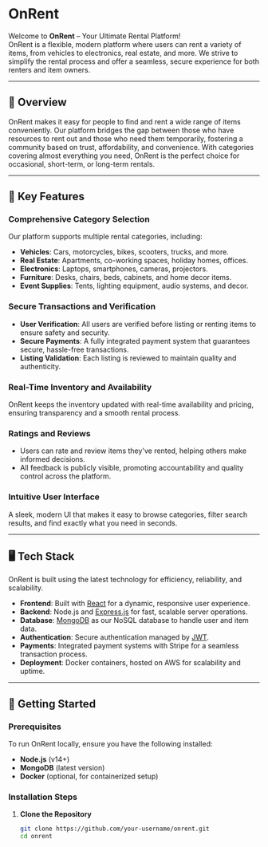 # OnRent

Welcome to **OnRent** – Your Ultimate Rental Platform!  
OnRent is a flexible, modern platform where users can rent a variety of items, from vehicles to electronics, real estate, and more. We strive to simplify the rental process and offer a seamless, secure experience for both renters and item owners.

---

## 🎉 Overview

OnRent makes it easy for people to find and rent a wide range of items conveniently. Our platform bridges the gap between those who have resources to rent out and those who need them temporarily, fostering a community based on trust, affordability, and convenience. With categories covering almost everything you need, OnRent is the perfect choice for occasional, short-term, or long-term rentals.

---

## 🌟 Key Features

### Comprehensive Category Selection
Our platform supports multiple rental categories, including:
- **Vehicles**: Cars, motorcycles, bikes, scooters, trucks, and more.
- **Real Estate**: Apartments, co-working spaces, holiday homes, offices.
- **Electronics**: Laptops, smartphones, cameras, projectors.
- **Furniture**: Desks, chairs, beds, cabinets, and home decor items.
- **Event Supplies**: Tents, lighting equipment, audio systems, and decor.

### Secure Transactions and Verification
- **User Verification**: All users are verified before listing or renting items to ensure safety and security.
- **Secure Payments**: A fully integrated payment system that guarantees secure, hassle-free transactions.
- **Listing Validation**: Each listing is reviewed to maintain quality and authenticity.

### Real-Time Inventory and Availability
OnRent keeps the inventory updated with real-time availability and pricing, ensuring transparency and a smooth rental process.

### Ratings and Reviews
- Users can rate and review items they've rented, helping others make informed decisions.
- All feedback is publicly visible, promoting accountability and quality control across the platform.

### Intuitive User Interface
A sleek, modern UI that makes it easy to browse categories, filter search results, and find exactly what you need in seconds.

---

## 🖥️ Tech Stack

OnRent is built using the latest technology for efficiency, reliability, and scalability.

- **Frontend**: Built with [React](https://reactjs.org/) for a dynamic, responsive user experience.
- **Backend**: Node.js and [Express.js](https://expressjs.com/) for fast, scalable server operations.
- **Database**: [MongoDB](https://www.mongodb.com/) as our NoSQL database to handle user and item data.
- **Authentication**: Secure authentication managed by [JWT](https://jwt.io/).
- **Payments**: Integrated payment systems with Stripe for a seamless transaction process.
- **Deployment**: Docker containers, hosted on AWS for scalability and uptime.

---

## 🚀 Getting Started

### Prerequisites
To run OnRent locally, ensure you have the following installed:

- **Node.js** (v14+)
- **MongoDB** (latest version)
- **Docker** (optional, for containerized setup)

### Installation Steps

1. **Clone the Repository**
   ```bash
   git clone https://github.com/your-username/onrent.git
   cd onrent
